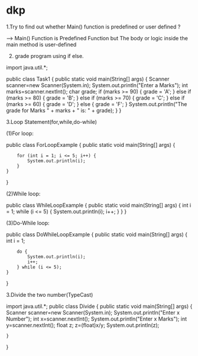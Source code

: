 # dkp
1.Try to find out whether Main() function is predefined or user defined ?

--> Main() Function is Predefined Function but The body or logic inside the main method is user-defined


2. grade program using if else.

import java.util.*;

public class Task1 {
    public static void main(String[] args) {
        Scanner scanner=new Scanner(System.in);
        System.out.println("Enter a Marks");
        int marks=scanner.nextInt();
        char grade;
        if (marks >= 90) {
            grade = 'A';
        }
        else if (marks >= 80) {
            grade = 'B';
        }
        else if (marks >= 70) {
            grade = 'C';
        }
        else if (marks >= 60) {
            grade = 'D';
        }
        else {
            grade = 'F';
        }
        System.out.println("The grade for Marks " + marks + " is: " + grade);
    }
}

3.Loop Statement(for,while,do-while)

 (1)For loop:

   public class ForLoopExample {
    public static void main(String[] args) {

        for (int i = 1; i <= 5; i++) {
            System.out.println(i);
        }
    }
}

 (2)While loop:

   public class WhileLoopExample {
    public static void main(String[] args) {
        int i = 1;
        while (i <= 5) {
            System.out.println(i);
            i++;
        }
    }
}

  (3)Do-While loop:


   public class DoWhileLoopExample {
    public static void main(String[] args) {
        int i = 1;

        do {
            System.out.println(i);
            i++;
        } while (i <= 5);
    }
}


3.Divide the two number(TypeCast)

  import java.util.*;
public class Divide {
    public static void main(String[] args) {
         Scanner scanner=new Scanner(System.in);
         System.out.println("Enter x Number");
         int x=scanner.nextInt();
         System.out.println("Enter x Marks");
         int y=scanner.nextInt();
         float z;
         z=(float)x/y;
         System.out.println(z);

        
    }
}
 
